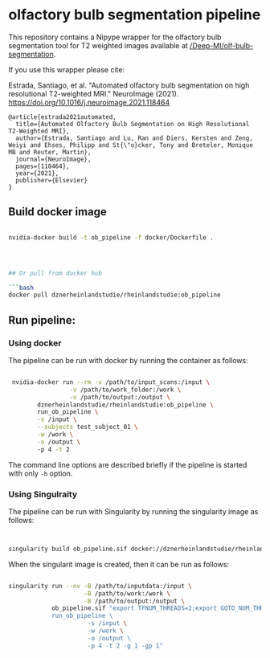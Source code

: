 # olfactory bulb segmentation pipeline

This repository contains a Nipype wrapper for the olfactory bulb segmentation tool for T2 weighted images available at [/Deep-MI/olf-bulb-segmentation](https://github.com/Deep-MI/olf-bulb-segmentation). 

If you use this wrapper please cite:

Estrada, Santiago, et al. "Automated olfactory bulb segmentation on high resolutional T2-weighted MRI." NeuroImage (2021). https://doi.org/10.1016/j.neuroimage.2021.118464
```
@article{estrada2021automated,
  title={Automated Olfactory Bulb Segmentation on High Resolutional T2-Weighted MRI},
  author={Estrada, Santiago and Lu, Ran and Diers, Kersten and Zeng, Weiyi and Ehses, Philipp and St{\"o}cker, Tony and Breteler, Monique MB and Reuter, Martin},
  journal={NeuroImage},
  pages={118464},
  year={2021},
  publisher={Elsevier}
}
```

## Build docker image

```bash

nvidia-docker build -t ob_pipeline -f docker/Dockerfile .




## Or pull from docker hub

```bash
docker pull dznerheinlandstudie/rheinlandstudie:ob_pipeline
```

## Run pipeline:

### Using docker
The pipeline can be run with docker by running the container as follows:


```bash

 nvidia-docker run --rm -v /path/to/input_scans:/input \
                 -v /path/to/work_folder:/work \
                 -v /path/to/output:/output \
        dznerheinlandstudie/rheinlandstudie:ob_pipeline \
        run_ob_pipeline \
        -s /input \
        --subjects test_subject_01 \
        -w /work \
        -o /output \ 
        -p 4 -t 2

```

The command line options are described briefly if the pipeline is started with only ```-h``` option.

### Using Singulraity

The pipeline can be run with Singularity by running the singularity image as follows:

```bash


singularity build ob_pipeline.sif docker://dznerheinlandstudie/rheinlandstudie:ob_pipeline
```

When the singularit image is created, then it can be run as follows:

```bash

singularity run --nv -B /path/to/inputdata:/input \
                     -B /path/to/work:/work \
                     -B /path/to/output:/output \
            ob_pipeline.sif "export TFNUM_THREADS=2;export GOTO_NUM_THREADS=2;\
            run_ob_pipeline \ 
                      -s /input \
                      -w /work \
                      -o /output \ 
                      -p 4 -t 2 -g 1 -gp 1"
```



